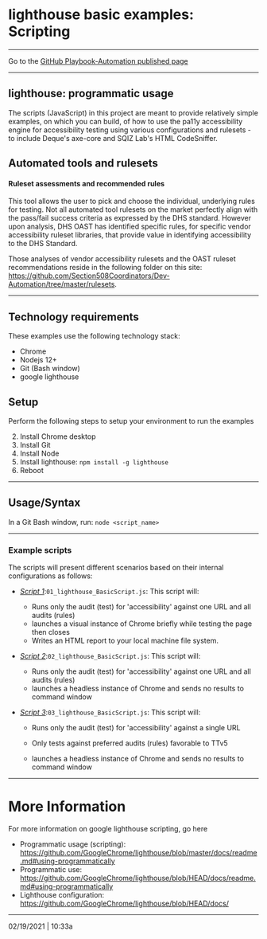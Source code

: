 # lighthouse basic examples: Scripting

---

Go to the [GitHub Playbook-Automation published page](https://section508coordinators.github.io/Dev-Automation/)

---

## lighthouse: programmatic usage

The scripts (JavaScript) in this project are meant to provide relatively simple examples, on which you can build, of how to use the pa11y  accessibility engine for accessibility testing using various configurations and rulesets - to include Deque's axe-core and SQIZ Lab's HTML CodeSniffer.  

## Automated tools and rulesets

#### Ruleset assessments and recommended rules

This tool allows the user to pick and choose the individual, underlying rules for testing. Not all automated tool rulesets on the market perfectly align with the pass/fail success criteria as expressed by the DHS standard. However upon analysis, DHS OAST has identified specific rules, for specific vendor accessibility ruleset libraries, that provide value in identifying accessibility to the DHS Standard.

Those analyses of vendor accessibility rulesets and the OAST ruleset recommendations reside in the following folder on this site: https://github.com/Section508Coordinators/Dev-Automation/tree/master/rulesets.

---

## Technology requirements

These examples use the following technology stack:

- Chrome
- Nodejs 12+
- Git (Bash window)
- google lighthouse

## Setup

Perform the following steps to setup your environment to run the examples

2. Install Chrome desktop
2. Install Git 
2. Install Node
2. Install lighthouse: `npm install -g lighthouse`
2. Reboot

---

## Usage/Syntax

In a Git Bash window, run: `node <script_name>`

---

### Example scripts


The scripts will present different scenarios based on their internal configurations as follows:

- <u>*Script 1*</u>:`01_lighthouse_BasicScript.js`: This script will:

  - Runs only the audit (test) for 'accessibility' against one URL and all audits (rules)
  - launches a visual instance of Chrome briefly while testing the page then closes 
  - Writes an HTML report to your local machine file system.

- <u>*Script 2*</u>:`02_lighthouse_BasicScript.js`: This script will:

  - Runs only the audit (test) for 'accessibility' against one URL and all audits (rules)
  - launches a headless instance of Chrome and sends no results to command window

- <u>*Script 3*</u>:`03_lighthouse_BasicScript.js`: This script will:

  - Runs only the audit (test) for 'accessibility' against a single URL

  - Only tests against preferred audits (rules) favorable to TTv5

  - launches a headless instance of Chrome and sends no results to command window

---

# More Information

For more information on google lighthouse scripting, go here

- Programmatic usage (scripting): https://github.com/GoogleChrome/lighthouse/blob/master/docs/readme.md#using-programmatically
- Programmatic use: https://github.com/GoogleChrome/lighthouse/blob/HEAD/docs/readme.md#using-programmatically
- Lighthouse configuration: https://github.com/GoogleChrome/lighthouse/blob/HEAD/docs/

---

02/19/2021 | 10:33a
